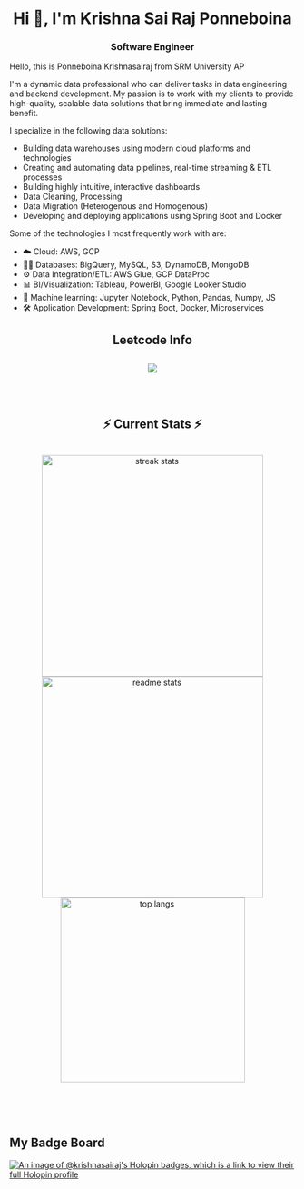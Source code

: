 <!-- <div align="center"> -->
<!--   <h2>🐍 Contributions 🐍</h2>
  <img alt="snake eating my contributions" src="https://raw.githubusercontent.com/salesp07/salesp07/output/github-contribution-grid-snake.svg" />
</div> -->
<h1 align="center">Hi 👋, I'm Krishna Sai Raj Ponneboina</h1>
<h3 align="center">Software Engineer</h3>

<p>Hello, this is Ponneboina Krishnasairaj from SRM University AP</p>

<p>I'm a dynamic data professional who can deliver tasks in data engineering and backend development. My passion is to work with my clients to provide high-quality, scalable data solutions that bring immediate and lasting benefit.</p>

<p>I specialize in the following data solutions:</p>
<ul>
    <li>Building data warehouses using modern cloud platforms and technologies</li>
    <li>Creating and automating data pipelines, real-time streaming & ETL processes</li>
    <li>Building highly intuitive, interactive dashboards</li>
    <li>Data Cleaning, Processing</li>
    <li>Data Migration (Heterogenous and Homogenous)</li>
    <li>Developing and deploying applications using Spring Boot and Docker</li>
</ul>

<p>Some of the technologies I most frequently work with are:</p>
<ul>
    <li>☁️ Cloud: AWS, GCP</li>
    <li>👨‍💻 Databases: BigQuery, MySQL, S3, DynamoDB, MongoDB</li>
    <li>⚙️ Data Integration/ETL: AWS Glue, GCP DataProc</li>
    <li>📊 BI/Visualization: Tableau, PowerBI, Google Looker Studio</li>
    <li>🤖 Machine learning: Jupyter Notebook, Python, Pandas, Numpy, JS</li>
    <li>🛠️ Application Development: Spring Boot, Docker, Microservices</li>
</ul>

<h2 align="center">Leetcode Info<h2>


<p align="center">
  
  <img  align=top flex-grow=1 src="https://leetcard.jacoblin.cool/krishnasairaj?theme=dark&font=Nunito&ext=heatmap" />  
</p>



<br/>
  <h2 align="center">⚡ Current Stats ⚡</h2>
<br>
<div align=center>
  <img width=390 src="https://streak-stats.demolab.com/?user=KRISHNASAIRAJ&count_private=true&theme=react&border_radius=10" alt="streak stats"/>
  <img width=390 src="https://github-readme-stats.vercel.app/api?username=KRISHNASAIRAJ&show_icons=true&theme=react&rank_icon=github&border_radius=10" alt="readme stats" />
  <img width=325 align="center" src="https://github-readme-stats.vercel.app/api/top-langs/?username=KRISHNASAIRAJ&hide=HTML&langs_count=8&layout=compact&theme=react&border_radius=10&size_weight=0.5&count_weight=0.5&exclude_repo=github-readme-stats" alt="top langs" />
</div>

  <br/>

<br/><br/>

## My Badge Board
[![An image of @krishnasairaj's Holopin badges, which is a link to view their full Holopin profile](https://holopin.me/krishnasairaj)](https://holopin.io/@krishnasairaj)
